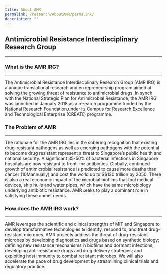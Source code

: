 ```yaml
---
title: About AMR
permalink: /research/AboutAMR/permalink/
description: ""
---
```


## Antimicrobial Resistance Interdisciplinary Research Group
-------------------------------------------------

### What is the AMR IRG?
--------------------

The Antimicrobial Resistance Interdisciplinary Research Group (AMR IRG) is a unique translational research and entrepreneurship program aimed at solving the growing threat of resistance to antimicrobial drugs. In synch with the National Strategic Plan for Antimicrobial Resistance, the AMR IRG was launched in January 2018 as a research programme funded by the National Research Foundation,under its Campus for Research Excellence and Technological Enterprise (CREATE) programme.

### The Problem of AMR
------------------

The rationale for the AMR IRG lies in the sobering recognition that existing drug-resistant pathogens as well as emerging pathogens with the potential to become drug resistant represent a threat to Singapore’s public health and national security. A significant 35-50% of bacterial infections in Singapore hospitals are now resistant to front-line antibiotics. Globally, continued growth of antimicrobial resistance is predicted to cause more deaths than cancer (10Mannually) and cost the world up to S$130 trillion by 2050. There is also a real economic impact of the microbial biofilms that foul medical devices, ship hulls and water pipes, which have the same microbiology underlying antibiotic resistance. AMR seeks to play a dominant role in satisfying these unmet needs.

### How does the AMR IRG work?
--------------------------

AMR leverages the scientific and clinical strengths of MIT and Singapore to develop transformative technologies to identify, respond to, and treat drug-resistant microbes. AMR projects address the threat of drug-resistant microbes by developing diagnostics and drugs based on synthetic biology; defining new resistance mechanisms in biofilms and dormant infections; developing anti-resistance drugs and drug delivery strategies; and exploiting host immunity to combat resistant microbes. We will also accelerate the pace of drug development by streamlining clinical trials and regulatory practice.
